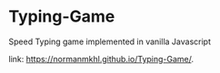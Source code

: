# Typing-Game

Speed Typing game implemented in vanilla Javascript 

link: https://normanmkhl.github.io/Typing-Game/.
